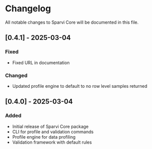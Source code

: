 # Changelog

All notable changes to Sparvi Core will be documented in this file.

## [0.4.1] - 2025-03-04
### Fixed
- Fixed URL in documentation

### Changed
- Updated profile engine to default to no row level samples returned

## [0.4.0] - 2025-03-04
### Added
- Initial release of Sparvi Core package
- CLI for profile and validation commands
- Profile engine for data profiling
- Validation framework with default rules